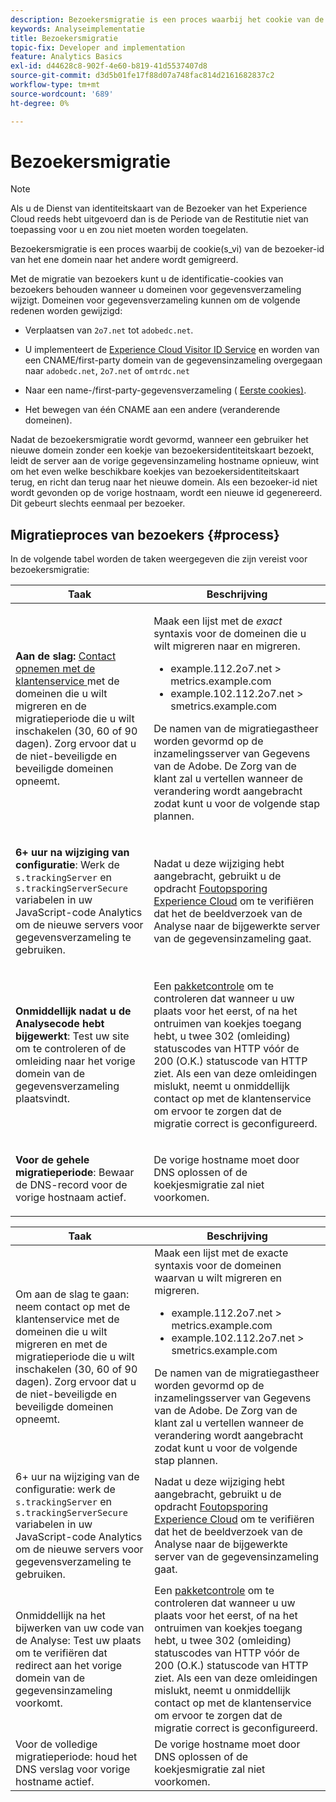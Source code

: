 ```yaml
---
description: Bezoekersmigratie is een proces waarbij het cookie van de bezoeker-id van het ene domein naar het andere wordt gemigreerd.
keywords: Analyseimplementatie
title: Bezoekersmigratie
topic-fix: Developer and implementation
feature: Analytics Basics
exl-id: d44628c8-902f-4e60-b819-41d5537407d8
source-git-commit: d3d5b01fe17f88d07a748fac814d2161682837c2
workflow-type: tm+mt
source-wordcount: '689'
ht-degree: 0%

---
```


# Bezoekersmigratie

>[!NOTE]
>
>Als u de Dienst van identiteitskaart van de Bezoeker van het Experience Cloud reeds hebt uitgevoerd dan is de Periode van de Restitutie niet van toepassing voor u en zou niet moeten worden toegelaten.

Bezoekersmigratie is een proces waarbij de cookie(s_vi) van de bezoeker-id van het ene domein naar het andere wordt gemigreerd.

Met de migratie van bezoekers kunt u de identificatie-cookies van bezoekers behouden wanneer u domeinen voor gegevensverzameling wijzigt. Domeinen voor gegevensverzameling kunnen om de volgende redenen worden gewijzigd:

* Verplaatsen van `2o7.net` tot `adobedc.net`.

* U implementeert de [Experience Cloud Visitor ID Service](https://experienceleague.adobe.com/docs/id-service/using/home.html?lang=nl-NL) en worden van een CNAME/first-party domein van de gegevensinzameling overgegaan naar `adobedc.net`, `2o7.net` of `omtrdc.net`

* Naar een name-/first-party-gegevensverzameling ( [Eerste cookies)](https://experienceleague.adobe.com/docs/core-services/interface/ec-cookies/cookies-first-party.html?lang=nl-NL).

* Het bewegen van één CNAME aan een andere (veranderende domeinen).

Nadat de bezoekersmigratie wordt gevormd, wanneer een gebruiker het nieuwe domein zonder een koekje van bezoekersidentiteitskaart bezoekt, leidt de server aan de vorige gegevensinzameling hostname opnieuw, wint om het even welke beschikbare koekjes van bezoekersidentiteitskaart terug, en richt dan terug naar het nieuwe domein. Als een bezoeker-id niet wordt gevonden op de vorige hostnaam, wordt een nieuwe id gegenereerd. Dit gebeurt slechts eenmaal per bezoeker.

## Migratieproces van bezoekers {#process}

In de volgende tabel worden de taken weergegeven die zijn vereist voor bezoekersmigratie:

<table id="table_7B2535FC3E264216A299686415C6B21C"> 
 <thead> 
  <tr> 
   <th colname="col1" class="entry"> Taak </th> 
   <th colname="col3" class="entry"> Beschrijving </th> 
  </tr> 
 </thead>
 <tbody> 
  <tr> 
   <td colname="col1"> <p> <b>Aan de slag:</b> <a href="https://helpx.adobe.com/nl/marketing-cloud/contact-support.html"  > Contact opnemen met de klantenservice </a> met de domeinen die u wilt migreren en de migratieperiode die u wilt inschakelen (30, 60 of 90 dagen). Zorg ervoor dat u de niet-beveiligde en beveiligde domeinen opneemt. </p> </td> 
   <td colname="col3"> <p>Maak een lijst met de <i>exact</i> syntaxis voor de domeinen die u wilt migreren naar en migreren. </p> 
    <ul id="ul_067EC5C7619141A6BDFBC209C9FD47E2"> 
     <li id="li_0723D948465A49C1871B81207AEDC4DC">example.112.2o7.net &gt; metrics.example.com </li> 
     <li id="li_B0CA15A593BD4AB9802E33A3FF037C7A">example.102.112.2o7.net &gt; smetrics.example.com </li> 
    </ul> <p>De namen van de migratiegastheer worden gevormd op de inzamelingsserver van Gegevens van de Adobe. De Zorg van de klant zal u vertellen wanneer de verandering wordt aangebracht zodat kunt u voor de volgende stap plannen. </p> </td> 
  </tr> 
  <tr> 
   <td colname="col1"> <p> <b>6+ uur na wijziging van configuratie</b>: Werk de <code> s.trackingServer</code> en <code> s.trackingServerSecure</code> variabelen in uw JavaScript-code Analytics om de nieuwe servers voor gegevensverzameling te gebruiken. </p> </td> 
   <td colname="col3"> <p>Nadat u deze wijziging hebt aangebracht, gebruikt u de opdracht <a href="https://experienceleague.adobe.com/docs/debugger/using/experience-cloud-debugger.html?lang=nl-NL"> Foutopsporing Experience Cloud</a> om te verifiëren dat het de beeldverzoek van de Analyse naar de bijgewerkte server van de gegevensinzameling gaat. </p> </td> 
  </tr> 
  <tr> 
   <td colname="col1"> <p> <b>Onmiddellijk nadat u de Analysecode hebt bijgewerkt</b>: Test uw site om te controleren of de omleiding naar het vorige domein van de gegevensverzameling plaatsvindt. </p> </td> 
   <td colname="col3"> <p>Een <a href="../implement/validate/packet-monitor.md"> pakketcontrole</a> om te controleren dat wanneer u uw plaats voor het eerst, of na het ontruimen van koekjes toegang hebt, u twee 302 (omleiding) statuscodes van HTTP vóór de 200 (O.K.) statuscode van HTTP ziet. Als een van deze omleidingen mislukt, neemt u onmiddellijk contact op met de klantenservice om ervoor te zorgen dat de migratie correct is geconfigureerd. </p> </td> 
  </tr> 
  <tr> 
   <td colname="col1"> <p> <b>Voor de gehele migratieperiode</b>: Bewaar de DNS-record voor de vorige hostnaam actief. </p> </td> 
   <td colname="col3"> <p>De vorige hostname moet door DNS oplossen of de koekjesmigratie zal niet voorkomen. </p> </td> 
  </tr> 
 </tbody> 
</table>

| Taak | Beschrijving |
|--- |--- |
| Om aan de slag te gaan: neem contact op met de klantenservice met de domeinen die u wilt migreren en met de migratieperiode die u wilt inschakelen (30, 60 of 90 dagen). Zorg ervoor dat u de niet-beveiligde en beveiligde domeinen opneemt. | Maak een lijst met de exacte syntaxis voor de domeinen waarvan u wilt migreren en migreren.<ul><li>example.112.2o7.net > metrics.example.com</li><li>example.102.112.2o7.net > smetrics.example.com</li></ul>De namen van de migratiegastheer worden gevormd op de inzamelingsserver van Gegevens van de Adobe. De Zorg van de klant zal u vertellen wanneer de verandering wordt aangebracht zodat kunt u voor de volgende stap plannen. |
| 6+ uur na wijziging van de configuratie: werk de `s.trackingServer` en `s.trackingServerSecure` variabelen in uw JavaScript-code Analytics om de nieuwe servers voor gegevensverzameling te gebruiken. | Nadat u deze wijziging hebt aangebracht, gebruikt u de opdracht [Foutopsporing Experience Cloud](https://experienceleague.adobe.com/docs/debugger/using/experience-cloud-debugger.html?lang=nl-NL) om te verifiëren dat het de beeldverzoek van de Analyse naar de bijgewerkte server van de gegevensinzameling gaat. |
| Onmiddellijk na het bijwerken van uw code van de Analyse: Test uw plaats om te verifiëren dat redirect aan het vorige domein van de gegevensinzameling voorkomt. | Een [pakketcontrole](../implement/validate/packet-monitor.md) om te controleren dat wanneer u uw plaats voor het eerst, of na het ontruimen van koekjes toegang hebt, u twee 302 (omleiding) statuscodes van HTTP vóór de 200 (O.K.) statuscode van HTTP ziet. Als een van deze omleidingen mislukt, neemt u onmiddellijk contact op met de klantenservice om ervoor te zorgen dat de migratie correct is geconfigureerd. |
| Voor de volledige migratieperiode: houd het DNS verslag voor vorige hostname actief. | De vorige hostname moet door DNS oplossen of de koekjesmigratie zal niet voorkomen. |
